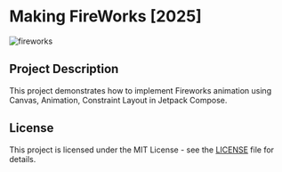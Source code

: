 # Making FireWorks [2025]


![fireworks](https://github.com/user-attachments/assets/86d08c59-716b-448d-b16e-0422a8ccd135)


## Project Description
This project demonstrates how to implement Fireworks animation using Canvas, Animation, Constraint Layout in Jetpack Compose.



## License
This project is licensed under the MIT License - see the [LICENSE](LICENSE) file for details.

